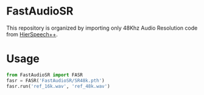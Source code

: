 # FastAudioSR
This repository is organized by importing only 48Khz Audio Resolution code from [HierSpeech++](https://github.com/sh-lee-prml/HierSpeechpp).

# Usage
```python
from FastAudioSR import FASR
fasr = FASR('FastAudioSR/SR48k.pth')
fasr.run('ref_16k.wav', 'ref_48k.wav')
```